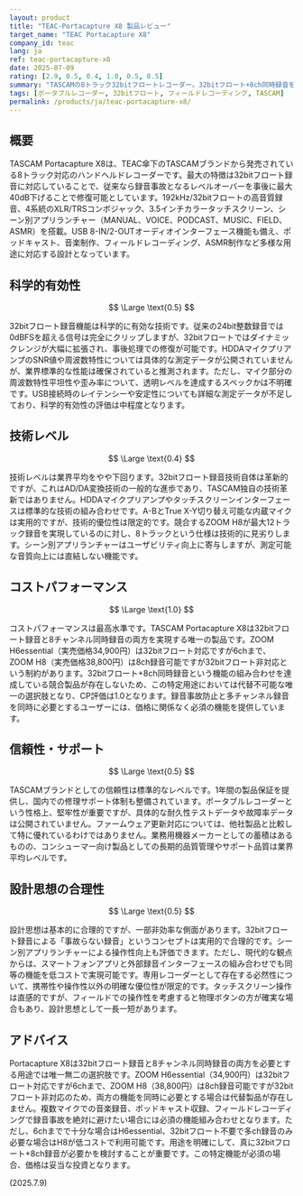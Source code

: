 ```yaml
---
layout: product
title: "TEAC-Portacapture X8 製品レビュー"
target_name: "TEAC Portacapture X8"
company_id: teac
lang: ja
ref: teac-portacapture-x8
date: 2025-07-09
rating: [2.9, 0.5, 0.4, 1.0, 0.5, 0.5]
summary: "TASCAMの8トラック32bitフロートレコーダー。32bitフロート+8ch同時録音を両立する唯一の製品として、代替不可能な機能を提供しCP値1.0を達成。"
tags: [ポータブルレコーダー, 32bitフロート, フィールドレコーディング, TASCAM]
permalink: /products/ja/teac-portacapture-x8/
---
```


## 概要

TASCAM Portacapture X8は、TEAC傘下のTASCAMブランドから発売されている8トラック対応のハンドヘルドレコーダーです。最大の特徴は32bitフロート録音に対応していることで、従来なら録音事故となるレベルオーバーを事後に最大40dB下げることで修復可能としています。192kHz/32bitフロートの高音質録音、4系統のXLR/TRSコンボジャック、3.5インチカラータッチスクリーン、シーン別アプリランチャー（MANUAL、VOICE、PODCAST、MUSIC、FIELD、ASMR）を搭載。USB 8-IN/2-OUTオーディオインターフェース機能も備え、ポッドキャスト、音楽制作、フィールドレコーディング、ASMR制作など多様な用途に対応する設計となっています。

## 科学的有効性

$$ \Large \text{0.5} $$

32bitフロート録音機能は科学的に有効な技術です。従来の24bit整数録音では0dBFSを超える信号は完全にクリップしますが、32bitフロートではダイナミックレンジが大幅に拡張され、事後処理での修復が可能です。HDDAマイクプリアンプのSNR値や周波数特性については具体的な測定データが公開されていませんが、業界標準的な性能は確保されていると推測されます。ただし、マイク部分の周波数特性平坦性や歪み率について、透明レベルを達成するスペックかは不明確です。USB接続時のレイテンシーや安定性についても詳細な測定データが不足しており、科学的有効性の評価は中程度となります。

## 技術レベル

$$ \Large \text{0.4} $$

技術レベルは業界平均をやや下回ります。32bitフロート録音技術自体は革新的ですが、これはAD/DA変換技術の一般的な進歩であり、TASCAM独自の技術革新ではありません。HDDAマイクプリアンプやタッチスクリーンインターフェースは標準的な技術の組み合わせです。A-BとTrue X-Y切り替え可能な内蔵マイクは実用的ですが、技術的優位性は限定的です。競合するZOOM H8が最大12トラック録音を実現しているのに対し、8トラックという仕様は技術的に見劣りします。シーン別アプリランチャーはユーザビリティ向上に寄与しますが、測定可能な音質向上には直結しない機能です。

## コストパフォーマンス

$$ \Large \text{1.0} $$

コストパフォーマンスは最高水準です。TASCAM Portacapture X8は32bitフロート録音と8チャンネル同時録音の両方を実現する唯一の製品です。ZOOM H6essential（実売価格34,900円）は32bitフロート対応ですが6chまで、ZOOM H8（実売価格38,800円）は8ch録音可能ですが32bitフロート非対応という制約があります。32bitフロート+8ch同時録音という機能の組み合わせを達成している競合製品が存在しないため、この特定用途においては代替不可能な唯一の選択肢となり、CP評価は1.0となります。録音事故防止と多チャンネル録音を同時に必要とするユーザーには、価格に関係なく必須の機能を提供しています。

## 信頼性・サポート

$$ \Large \text{0.5} $$

TASCAMブランドとしての信頼性は標準的なレベルです。1年間の製品保証を提供し、国内での修理サポート体制も整備されています。ポータブルレコーダーという性格上、堅牢性が重要ですが、具体的な耐久性テストデータや故障率データは公開されていません。ファームウェア更新対応については、他社製品と比較して特に優れているわけではありません。業務用機器メーカーとしての蓄積はあるものの、コンシューマー向け製品としての長期的品質管理やサポート品質は業界平均レベルです。

## 設計思想の合理性

$$ \Large \text{0.5} $$

設計思想は基本的に合理的ですが、一部非効率な側面があります。32bitフロート録音による「事故らない録音」というコンセプトは実用的で合理的です。シーン別アプリランチャーによる操作性向上も評価できます。ただし、現代的な観点からは、スマートフォンアプリと外部録音インターフェースの組み合わせでも同等の機能を低コストで実現可能です。専用レコーダーとして存在する必然性について、携帯性や操作性以外の明確な優位性が限定的です。タッチスクリーン操作は直感的ですが、フィールドでの操作性を考慮すると物理ボタンの方が確実な場合もあり、設計思想として一長一短があります。

## アドバイス

Portacapture X8は32bitフロート録音と8チャンネル同時録音の両方を必要とする用途では唯一無二の選択肢です。ZOOM H6essential（34,900円）は32bitフロート対応ですが6chまで、ZOOM H8（38,800円）は8ch録音可能ですが32bitフロート非対応のため、両方の機能を同時に必要とする場合は代替製品が存在しません。複数マイクでの音楽録音、ポッドキャスト収録、フィールドレコーディングで録音事故を絶対に避けたい場合には必須の機能組み合わせとなります。ただし、6chまでで十分な場合はH6essential、32bitフロート不要で多ch録音のみ必要な場合はH8が低コストで利用可能です。用途を明確にして、真に32bitフロート+8ch録音が必要かを検討することが重要です。この特定機能が必須の場合、価格は妥当な投資となります。

(2025.7.9)